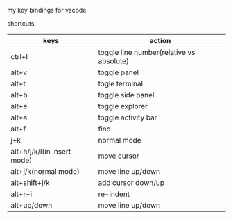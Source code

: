 my key bindings for vscode

shortcuts:


|keys  | action  |
|---------|---------|
|ctrl+l| toggle line number(relative vs absolute)|
|alt+v| toggle panel|
|alt+t| togle terminal|
|alt+b| toggle side panel|
|alt+e| toggle explorer|
|alt+a| toggle activity bar|
|alt+f| find|
|j+k| normal mode||
|alt+h/j/k/l(in insert mode)| move cursor|
|alt+j/k(normal mode)| move line up/down
|alt+shift+j/k| add cursor down/up
|alt+r+i| re-indent|
|alt+up/down| move line up/down|
